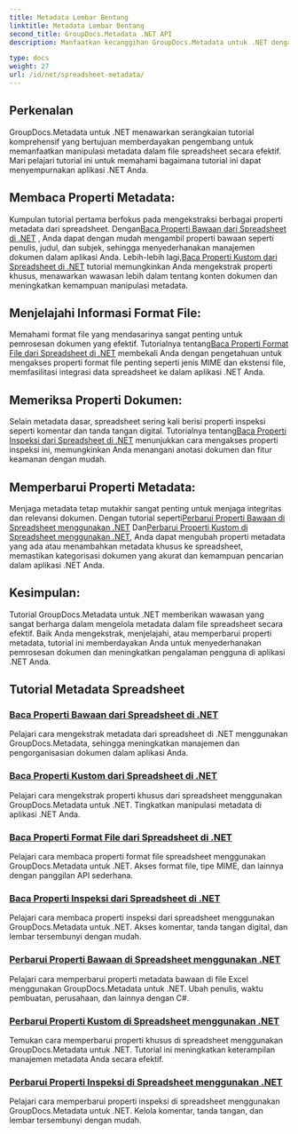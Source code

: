 ```yaml
---
title: Metadata Lembar Bentang
linktitle: Metadata Lembar Bentang
second_title: GroupDocs.Metadata .NET API
description: Manfaatkan kecanggihan GroupDocs.Metadata untuk .NET dengan tutorial membaca dan memperbarui properti spreadsheet. Tingkatkan manipulasi metadata di aplikasi .NET Anda.

type: docs
weight: 27
url: /id/net/spreadsheet-metadata/
---
```

## Perkenalan

GroupDocs.Metadata untuk .NET menawarkan serangkaian tutorial komprehensif yang bertujuan memberdayakan pengembang untuk memanfaatkan manipulasi metadata dalam file spreadsheet secara efektif. Mari pelajari tutorial ini untuk memahami bagaimana tutorial ini dapat menyempurnakan aplikasi .NET Anda.

## Membaca Properti Metadata:
Kumpulan tutorial pertama berfokus pada mengekstraksi berbagai properti metadata dari spreadsheet. Dengan[Baca Properti Bawaan dari Spreadsheet di .NET](./read-built-in-properties-spreadsheets/) , Anda dapat dengan mudah mengambil properti bawaan seperti penulis, judul, dan subjek, sehingga menyederhanakan manajemen dokumen dalam aplikasi Anda. Lebih-lebih lagi,[Baca Properti Kustom dari Spreadsheet di .NET](./read-custom-properties-spreadsheets/) tutorial memungkinkan Anda mengekstrak properti khusus, menawarkan wawasan lebih dalam tentang konten dokumen dan meningkatkan kemampuan manipulasi metadata.

## Menjelajahi Informasi Format File:
 Memahami format file yang mendasarinya sangat penting untuk pemrosesan dokumen yang efektif. Tutorialnya tentang[Baca Properti Format File dari Spreadsheet di .NET](./read-file-format-properties-spreadsheets/) membekali Anda dengan pengetahuan untuk mengakses properti format file penting seperti jenis MIME dan ekstensi file, memfasilitasi integrasi data spreadsheet ke dalam aplikasi .NET Anda.

## Memeriksa Properti Dokumen:
Selain metadata dasar, spreadsheet sering kali berisi properti inspeksi seperti komentar dan tanda tangan digital. Tutorialnya tentang[Baca Properti Inspeksi dari Spreadsheet di .NET](./read-inspection-properties-spreadsheets/) menunjukkan cara mengakses properti inspeksi ini, memungkinkan Anda menangani anotasi dokumen dan fitur keamanan dengan mudah.

## Memperbarui Properti Metadata:
 Menjaga metadata tetap mutakhir sangat penting untuk menjaga integritas dan relevansi dokumen. Dengan tutorial seperti[Perbarui Properti Bawaan di Spreadsheet menggunakan .NET](./update-built-in-properties-spreadsheets/) Dan[Perbarui Properti Kustom di Spreadsheet menggunakan .NET](./update-custom-properties-spreadsheets/), Anda dapat mengubah properti metadata yang ada atau menambahkan metadata khusus ke spreadsheet, memastikan kategorisasi dokumen yang akurat dan kemampuan pencarian dalam aplikasi .NET Anda.

## Kesimpulan:
Tutorial GroupDocs.Metadata untuk .NET memberikan wawasan yang sangat berharga dalam mengelola metadata dalam file spreadsheet secara efektif. Baik Anda mengekstrak, menjelajahi, atau memperbarui properti metadata, tutorial ini memberdayakan Anda untuk menyederhanakan pemrosesan dokumen dan meningkatkan pengalaman pengguna di aplikasi .NET Anda.

## Tutorial Metadata Spreadsheet
### [Baca Properti Bawaan dari Spreadsheet di .NET](./read-built-in-properties-spreadsheets/)
Pelajari cara mengekstrak metadata dari spreadsheet di .NET menggunakan GroupDocs.Metadata, sehingga meningkatkan manajemen dan pengorganisasian dokumen dalam aplikasi Anda.
### [Baca Properti Kustom dari Spreadsheet di .NET](./read-custom-properties-spreadsheets/)
Pelajari cara mengekstrak properti khusus dari spreadsheet menggunakan GroupDocs.Metadata untuk .NET. Tingkatkan manipulasi metadata di aplikasi .NET Anda.
### [Baca Properti Format File dari Spreadsheet di .NET](./read-file-format-properties-spreadsheets/)
Pelajari cara membaca properti format file spreadsheet menggunakan GroupDocs.Metadata untuk .NET. Akses format file, tipe MIME, dan lainnya dengan panggilan API sederhana.
### [Baca Properti Inspeksi dari Spreadsheet di .NET](./read-inspection-properties-spreadsheets/)
Pelajari cara membaca properti inspeksi dari spreadsheet menggunakan GroupDocs.Metadata untuk .NET. Akses komentar, tanda tangan digital, dan lembar tersembunyi dengan mudah.
### [Perbarui Properti Bawaan di Spreadsheet menggunakan .NET](./update-built-in-properties-spreadsheets/)
Pelajari cara memperbarui properti metadata bawaan di file Excel menggunakan GroupDocs.Metadata untuk .NET. Ubah penulis, waktu pembuatan, perusahaan, dan lainnya dengan C#.
### [Perbarui Properti Kustom di Spreadsheet menggunakan .NET](./update-custom-properties-spreadsheets/)
Temukan cara memperbarui properti khusus di spreadsheet menggunakan GroupDocs.Metadata untuk .NET. Tutorial ini meningkatkan keterampilan manajemen metadata Anda secara efektif.
### [Perbarui Properti Inspeksi di Spreadsheet menggunakan .NET](./update-inspection-properties-spreadsheets/)
Pelajari cara memperbarui properti inspeksi di spreadsheet menggunakan GroupDocs.Metadata untuk .NET. Kelola komentar, tanda tangan, dan lembar tersembunyi dengan mudah.